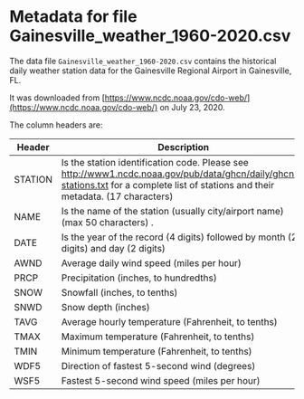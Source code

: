 # Metadata for file Gainesville_weather_1960-2020.csv

The data file `Gainesville_weather_1960-2020.csv` contains the historical daily weather station data for the Gainesville Regional Airport in Gainesville, FL.

It was downloaded from [https://www.ncdc.noaa.gov/cdo-web/](https://www.ncdc.noaa.gov/cdo-web/) on July 23, 2020.

The column headers are:

Header | Description
-------|------------
STATION| Is the station identification code. Please see http://www1.ncdc.noaa.gov/pub/data/ghcn/daily/ghcnd-stations.txt for a complete list of stations and their metadata. (17 characters)
NAME | Is the name of the station (usually city/airport name) (max 50 characters) .
DATE | Is the year of the record (4 digits) followed by month (2 digits) and day (2 digits)
AWND | Average daily wind speed (miles per hour)
PRCP | Precipitation (inches, to hundredths)
SNOW | Snowfall (inches, to tenths)
SNWD | Snow depth (inches)
TAVG | Average hourly temperature (Fahrenheit, to tenths)
TMAX | Maximum temperature (Fahrenheit, to tenths)
TMIN | Minimum temperature (Fahrenheit, to tenths)
WDF5 | Direction of fastest 5-second wind (degrees)
WSF5 | Fastest 5-second wind speed (miles per hour)

